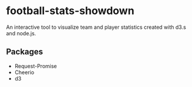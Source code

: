 # football-stats-showdown

An interactive tool to visualize team and player statistics created with
d3.s and node.js.

## Packages
* Request-Promise
* Cheerio
* d3
